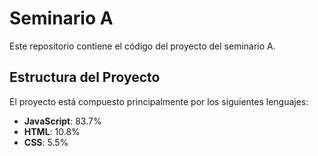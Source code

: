 # Seminario A

Este repositorio contiene el código del proyecto del seminario A.

## Estructura del Proyecto

El proyecto está compuesto principalmente por los siguientes lenguajes:
- **JavaScript**: 83.7%
- **HTML**: 10.8%
- **CSS**: 5.5%

